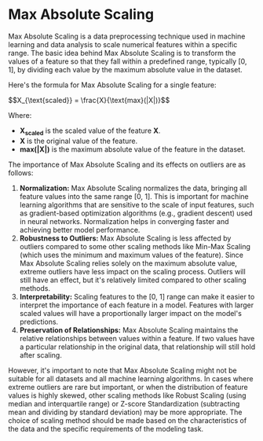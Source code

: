 <h1>Max Absolute Scaling</h1>
    <p>Max Absolute Scaling is a data preprocessing technique used in machine learning and data analysis to scale numerical features within a specific range. The basic idea behind Max Absolute Scaling is to transform the values of a feature so that they fall within a predefined range, typically [0, 1], by dividing each value by the maximum absolute value in the dataset.</p>

  <p>Here's the formula for Max Absolute Scaling for a single feature:</p>

  <p>$$X_{\text{scaled}} = \frac{X}{\text{max}(|X|)}$$</p>

  <p>Where:</p>
    <ul>
        <li><strong>X<sub>scaled</sub></strong> is the scaled value of the feature <strong>X</strong>.</li>
        <li><strong>X</strong> is the original value of the feature.</li>
        <li><strong>max(|X|)</strong> is the maximum absolute value of the feature in the dataset.</li>
    </ul>

  <p>The importance of Max Absolute Scaling and its effects on outliers are as follows:</p>
    <ol>
        <li><strong>Normalization:</strong> Max Absolute Scaling normalizes the data, bringing all feature values into the same range [0, 1]. This is important for machine learning algorithms that are sensitive to the scale of input features, such as gradient-based optimization algorithms (e.g., gradient descent) used in neural networks. Normalization helps in converging faster and achieving better model performance.</li>
        <li><strong>Robustness to Outliers:</strong> Max Absolute Scaling is less affected by outliers compared to some other scaling methods like Min-Max Scaling (which uses the minimum and maximum values of the feature). Since Max Absolute Scaling relies solely on the maximum absolute value, extreme outliers have less impact on the scaling process. Outliers will still have an effect, but it's relatively limited compared to other scaling methods.</li>
        <li><strong>Interpretability:</strong> Scaling features to the [0, 1] range can make it easier to interpret the importance of each feature in a model. Features with larger scaled values will have a proportionally larger impact on the model's predictions.</li>
        <li><strong>Preservation of Relationships:</strong> Max Absolute Scaling maintains the relative relationships between values within a feature. If two values have a particular relationship in the original data, that relationship will still hold after scaling.</li>
    </ol>

  <p>However, it's important to note that Max Absolute Scaling might not be suitable for all datasets and all machine learning algorithms. In cases where extreme outliers are rare but important, or when the distribution of feature values is highly skewed, other scaling methods like Robust Scaling (using median and interquartile range) or Z-score Standardization (subtracting mean and dividing by standard deviation) may be more appropriate. The choice of scaling method should be made based on the characteristics of the data and the specific requirements of the modeling task.</p>

